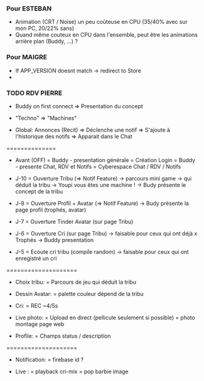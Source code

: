 ### Pour ESTEBAN

- Animation (CRT / Noise) un peu coûteuse en CPU (35/40% avec sur mon PC, 20/22% sans)
- Quand même couteux en CPU dans l'ensemble, peut être les animations arrière plan (Buddy, ...) ?

### Pour MAIGRE

- If APP_VERSION doesnt match -> redirect to Store
- 

### TODO RDV PIERRE

- Buddy on first connect => Presentation du concept

- "Techno" => "Machines"

- Global: Annonces (Récit)
    => Déclenche une notif
    => S'ajoute à l'historique des notifs 
    => Apparait dans le Chat

==============

- Avant (OFF)
    = Buddy - presentation générale 
    = Création Login
    = Buddy - presente Chat, RDV et Notifs
    = Cyberespace Chat / RDV / Notifs
- J-10 
    = Ouverture Tribu (=> Notif Feature)
        -> parcours mini game -> qui déduit la tribu
        -> Youpi vous êtes une machine !
        -> Budy présente le concept de la tribu
- J-8
    = Ouverture Profil + Avatar (=> Notif Feature)
        -> Budy présente la page profil (trophés, avatar)

- J-7
    = Ouverture Tinder Avatar (sur page Tribu)

- J-6
    = Ouverture Cri (sur page Tribu)
        -> faisable pour ceux qui ont déjà x Trophés
        -> Buddy presentation

- J-5
    = Ecoute cri tribu (compile random)
        -> faisable pour ceux qui ont enregistré un cri



====================

- Choix tribu: 
    = Parcours de jeu qui déduit la tribu

- Dessin Avatar:
    = palette couleur dépend de la tribu

- Cri:
    = REC ~4/5s

- Live photo:
    = Upload en direct (pellicule seulement si possible)
    = photo montage page web

- Profile:
    = Champs status / description


====================

- Notification:
    = firebase id ?

- Live :
    = playback cri-mix
    = pop barbie image
 


